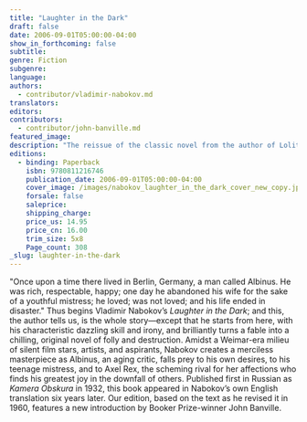 ```yaml
---
title: "Laughter in the Dark"
draft: false
date: 2006-09-01T05:00:00-04:00
show_in_forthcoming: false
subtitle:
genre: Fiction
subgenre:
language:
authors:
  - contributor/vladimir-nabokov.md
translators:
editors:
contributors:
  - contributor/john-banville.md
featured_image:
description: "The reissue of the classic novel from the author of Lolita which brilliantly portrays one man's ruin through love and betrayal. "
editions:
  - binding: Paperback
    isbn: 9780811216746
    publication_date: 2006-09-01T05:00:00-04:00
    cover_image: /images/nabokov_laughter_in_the_dark_cover_new_copy.jpg
    forsale: false
    saleprice:
    shipping_charge:
    price_us: 14.95
    price_cn: 16.00
    trim_size: 5x8
    Page_count: 308
_slug: laughter-in-the-dark
---
```


"Once upon a time there lived in Berlin, Germany, a man called Albinus. He was rich, respectable, happy; one day he abandoned his wife for the sake of a youthful mistress; he loved; was not loved; and his life ended in disaster." Thus begins Vladimir Nabokov’s _Laughter in the Dark_; and this, the author tells us, is the whole story—except that he starts from here, with his characteristic dazzling skill and irony, and brilliantly turns a fable into a chilling, original novel of folly and destruction. Amidst a Weimar-era milieu of silent film stars, artists, and aspirants, Nabokov creates a merciless masterpiece as Albinus, an aging critic, falls prey to his own desires, to his teenage mistress, and to Axel Rex, the scheming rival for her affections who finds his greatest joy in the downfall of others. Published first in Russian as _Kamera Obskura_ in 1932, this book appeared in Nabokov’s own English translation six years later. Our edition, based on the text as he revised it in 1960, features a new introduction by Booker Prize-winner John Banville.

